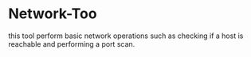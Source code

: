 # Network-Too
this tool  perform basic network operations such as checking if a host is reachable and performing a port scan.
